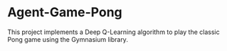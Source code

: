 # Agent-Game-Pong
This project implements a Deep Q-Learning algorithm to play the classic Pong game using the Gymnasium library.

